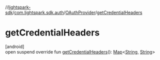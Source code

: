//[lightspark-sdk](../../../index.md)/[com.lightspark.sdk.auth](../index.md)/[OAuthProvider](index.md)/[getCredentialHeaders](get-credential-headers.md)

# getCredentialHeaders

[android]\
open suspend override fun [getCredentialHeaders](get-credential-headers.md)(): [Map](https://kotlinlang.org/api/latest/jvm/stdlib/kotlin.collections/-map/index.html)&lt;[String](https://kotlinlang.org/api/latest/jvm/stdlib/kotlin/-string/index.html), [String](https://kotlinlang.org/api/latest/jvm/stdlib/kotlin/-string/index.html)&gt;
